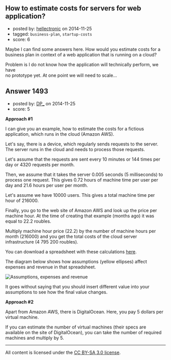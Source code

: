 ## How to estimate costs for servers for web application?

- posted by: [hellectronic](https://stackexchange.com/users/58516/hellectronic) on 2014-11-25
- tagged: `business-plan`, `startup-costs`
- score: 6

<p>Maybe I can find some answers here. How would you estimate costs for a<br>
business plan in context of a web application that is running on a cloud?</p>

<p>Problem is I do not know how the application will technically perform, we have<br>
no prototype yet. At one point we will need to scale...</p>



## Answer 1493

- posted by: [DP_](https://stackexchange.com/users/171799/dp) on 2014-11-25
- score: 5

<p><strong>Approach #1</strong></p>

<p>I can give you an example, how to estimate the costs for a fictious application, which runs in the cloud (Amazon AWS).</p>

<p>Let's say, there is a device, which regularly sends requests to the server. The server runs in the cloud and needs to process those requests.</p>

<p>Let's assume that the requests are sent every 10 minutes or 144 times per day or 4320 requests per month.</p>

<p>Then, we assume that it takes the server 0.005 seconds (5 milliseconds) to process one request. This gives 0.72 hours of machine time per user per day and 21.6 hours per user per month.</p>

<p>Let's assume we have 10000 users. This gives a total machine time per hour of 216000.</p>

<p>Finally, you go to the web site of Amazon AWS and look up the price per machine hour. At the time of creating that example (months ago) it was equal to 22.2 roubles.</p>

<p>Multiply machine hour price (22.2) by the number of machine hours per month (216000) and you get the total costs of the cloud server infrastructure (4 795 200 roubles).</p>

<p>You can download a spreadsheet with these calculations <a href="https://dl.dropboxusercontent.com/u/11776689/altruix/additionalMaterials/2014_08_30_profitability_estimate.ods" rel="nofollow noreferrer">here</a>.</p>

<p>The diagram below shows how assumptions (yellow ellipses) affect expenses and revenue in that spreadsheet.</p>

<p><img src="https://i.stack.imgur.com/IzASG.png" alt="Assumptions, expenses and revenue"></p>

<p>It goes without saying that you should insert different value into your assumptions to see how the final value changes.</p>

<p><strong>Approach #2</strong></p>

<p>Apart from Amazon AWS, there is DigitalOcean. Here, you pay 5 dollars per virtual machine.</p>

<p>If you can estimate the number of virtual machines (their specs are available on the site of DigitalOcean), you can take the number of required machines and multiply by 5.</p>




---

All content is licensed under the [CC BY-SA 3.0 license](https://creativecommons.org/licenses/by-sa/3.0/).
